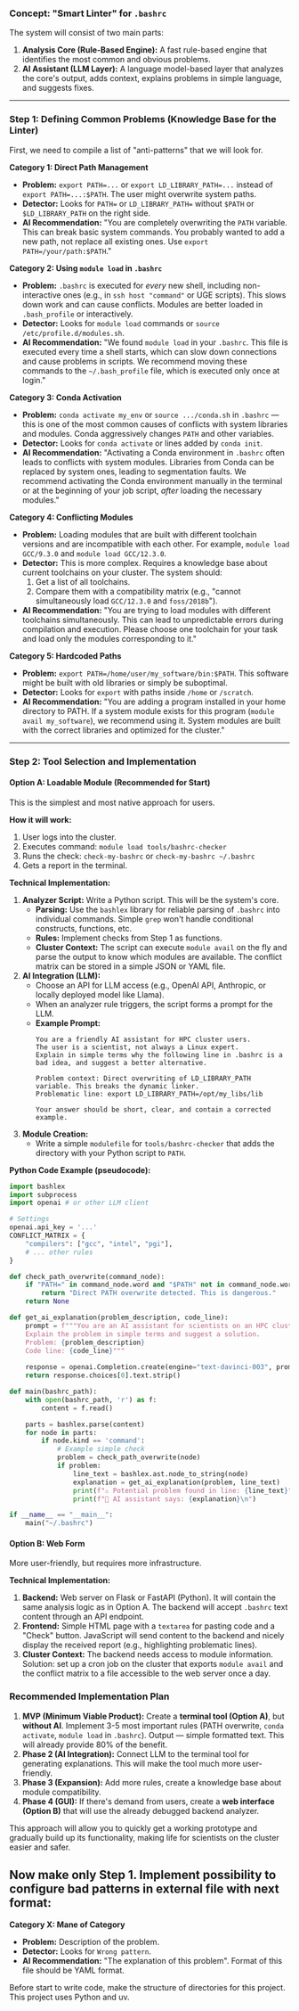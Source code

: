 ### Concept: "Smart Linter" for `.bashrc`

The system will consist of two main parts:
1. **Analysis Core (Rule-Based Engine):** A fast rule-based engine that identifies the most common and obvious problems.
2. **AI Assistant (LLM Layer):** A language model-based layer that analyzes the core's output, adds context, explains problems in simple language, and suggests fixes.

---

### Step 1: Defining Common Problems (Knowledge Base for the Linter)

First, we need to compile a list of "anti-patterns" that we will look for.

**Category 1: Direct Path Management**
* **Problem:** `export PATH=...` or `export LD_LIBRARY_PATH=...` instead of `export PATH=...:$PATH`. The user might overwrite system paths.
* **Detector:** Looks for `PATH=` or `LD_LIBRARY_PATH=` without `$PATH` or `$LD_LIBRARY_PATH` on the right side.
* **AI Recommendation:** "You are completely overwriting the `PATH` variable. This can break basic system commands. You probably wanted to add a new path, not replace all existing ones. Use `export PATH=/your/path:$PATH`."

**Category 2: Using `module load` in `.bashrc`**
* **Problem:** `.bashrc` is executed for *every* new shell, including non-interactive ones (e.g., in `ssh host "command"` or UGE scripts). This slows down work and can cause conflicts. Modules are better loaded in `.bash_profile` or interactively.
* **Detector:** Looks for `module load` commands or `source /etc/profile.d/modules.sh`.
* **AI Recommendation:** "We found `module load` in your `.bashrc`. This file is executed every time a shell starts, which can slow down connections and cause problems in scripts. We recommend moving these commands to the `~/.bash_profile` file, which is executed only once at login."

**Category 3: Conda Activation**
* **Problem:** `conda activate my_env` or `source .../conda.sh` in `.bashrc` — this is one of the most common causes of conflicts with system libraries and modules. Conda aggressively changes `PATH` and other variables.
* **Detector:** Looks for `conda activate` or lines added by `conda init`.
* **AI Recommendation:** "Activating a Conda environment in `.bashrc` often leads to conflicts with system modules. Libraries from Conda can be replaced by system ones, leading to segmentation faults. We recommend activating the Conda environment manually in the terminal or at the beginning of your job script, *after* loading the necessary modules."

**Category 4: Conflicting Modules**
* **Problem:** Loading modules that are built with different toolchain versions and are incompatible with each other. For example, `module load GCC/9.3.0` and `module load GCC/12.3.0`.
* **Detector:** This is more complex. Requires a knowledge base about current toolchains on your cluster. The system should:
  1. Get a list of all toolchains.
  2. Compare them with a compatibility matrix (e.g., "cannot simultaneously load `GCC/12.3.0` and `foss/2018b`").
* **AI Recommendation:** "You are trying to load modules with different toolchains simultaneously. This can lead to unpredictable errors during compilation and execution. Please choose one toolchain for your task and load only the modules corresponding to it."

**Category 5: Hardcoded Paths**
* **Problem:** `export PATH=/home/user/my_software/bin:$PATH`. This software might be built with old libraries or simply be suboptimal.
* **Detector:** Looks for `export` with paths inside `/home` or `/scratch`.
* **AI Recommendation:** "You are adding a program installed in your home directory to PATH. If a system module exists for this program (`module avail my_software`), we recommend using it. System modules are built with the correct libraries and optimized for the cluster."

---

### Step 2: Tool Selection and Implementation

#### Option A: Loadable Module (Recommended for Start)

This is the simplest and most native approach for users.

**How it will work:**
1. User logs into the cluster.
2. Executes command: `module load tools/bashrc-checker`
3. Runs the check: `check-my-bashrc` or `check-my-bashrc ~/.bashrc`
4. Gets a report in the terminal.

**Technical Implementation:**
1. **Analyzer Script:** Write a Python script. This will be the system's core.
   * **Parsing:** Use the `bashlex` library for reliable parsing of `.bashrc` into individual commands. Simple `grep` won't handle conditional constructs, functions, etc.
   * **Rules:** Implement checks from Step 1 as functions.
   * **Cluster Context:** The script can execute `module avail` on the fly and parse the output to know which modules are available. The conflict matrix can be stored in a simple JSON or YAML file.
2. **AI Integration (LLM):**
   * Choose an API for LLM access (e.g., OpenAI API, Anthropic, or locally deployed model like Llama).
   * When an analyzer rule triggers, the script forms a prompt for the LLM.
   * **Example Prompt:**
     ```
     You are a friendly AI assistant for HPC cluster users.
     The user is a scientist, not always a Linux expert.
     Explain in simple terms why the following line in .bashrc is a bad idea, and suggest a better alternative.

     Problem context: Direct overwriting of LD_LIBRARY_PATH variable. This breaks the dynamic linker.
     Problematic line: export LD_LIBRARY_PATH=/opt/my_libs/lib

     Your answer should be short, clear, and contain a corrected example.
     ```
3. **Module Creation:**
   * Write a simple `modulefile` for `tools/bashrc-checker` that adds the directory with your Python script to `PATH`.

**Python Code Example (pseudocode):**
```python
import bashlex
import subprocess
import openai # or other LLM client

# Settings
openai.api_key = '...'
CONFLICT_MATRIX = {
    "compilers": ["gcc", "intel", "pgi"],
    # ... other rules
}

def check_path_overwrite(command_node):
    if "PATH=" in command_node.word and "$PATH" not in command_node.word:
        return "Direct PATH overwrite detected. This is dangerous."
    return None

def get_ai_explanation(problem_description, code_line):
    prompt = f"""You are an AI assistant for scientists on an HPC cluster. 
    Explain the problem in simple terms and suggest a solution.
    Problem: {problem_description}
    Code line: {code_line}"""
    
    response = openai.Completion.create(engine="text-davinci-003", prompt=prompt, max_tokens=150)
    return response.choices[0].text.strip()

def main(bashrc_path):
    with open(bashrc_path, 'r') as f:
        content = f.read()

    parts = bashlex.parse(content)
    for node in parts:
        if node.kind == 'command':
            # Example simple check
            problem = check_path_overwrite(node)
            if problem:
                line_text = bashlex.ast.node_to_string(node)
                explanation = get_ai_explanation(problem, line_text)
                print(f"⚠️ Potential problem found in line: {line_text}")
                print(f"🤖 AI assistant says: {explanation}\n")

if __name__ == "__main__":
    main("~/.bashrc")
```

#### Option B: Web Form

More user-friendly, but requires more infrastructure.

**Technical Implementation:**
1. **Backend:** Web server on Flask or FastAPI (Python). It will contain the same analysis logic as in Option A. The backend will accept `.bashrc` text content through an API endpoint.
2. **Frontend:** Simple HTML page with a `textarea` for pasting code and a "Check" button. JavaScript will send content to the backend and nicely display the received report (e.g., highlighting problematic lines).
3. **Cluster Context:** The backend needs access to module information. Solution: set up a cron job on the cluster that exports `module avail` and the conflict matrix to a file accessible to the web server once a day.

### Recommended Implementation Plan

1. **MVP (Minimum Viable Product):** Create a **terminal tool (Option A)**, but **without AI**. Implement 3-5 most important rules (PATH overwrite, `conda activate`, `module load` in `.bashrc`). Output — simple formatted text. This will already provide 80% of the benefit.
2. **Phase 2 (AI Integration):** Connect LLM to the terminal tool for generating explanations. This will make the tool much more user-friendly.
3. **Phase 3 (Expansion):** Add more rules, create a knowledge base about module compatibility.
4. **Phase 4 (GUI):** If there's demand from users, create a **web interface (Option B)** that will use the already debugged backend analyzer.

This approach will allow you to quickly get a working prototype and gradually build up its functionality, making life for scientists on the cluster easier and safer.


## Now make only Step 1. Implement possibility to configure bad patterns in external file with next format:
**Category X: Mane of Category**
* **Problem:** Description of the problem.
* **Detector:** Looks for `Wrong pattern`.
* **AI Recommendation:** "The explanation of this problem".
Format of this file should be YAML format.

Before start to write code, make the structure of directories for this project. This project uses Python and uv.
